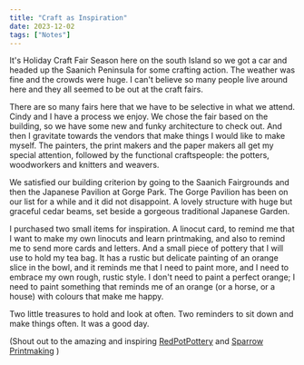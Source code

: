 ```yaml
---
title: "Craft as Inspiration"
date: 2023-12-02
tags: ["Notes"]
---
```


It's Holiday Craft Fair Season here on the south Island so we got a car and headed up the Saanich Peninsula for some crafting action.  The weather was fine and the crowds were huge.  I can't believe so many people live around here and they all seemed to be out at the craft fairs.  

There are so many fairs here that we have to be selective in what we attend.  Cindy and I have a process we enjoy.  We chose the fair based on the building, so we have some new and funky architecture to check out.  And then I gravitate towards the vendors that make things I would like to make myself.  The painters, the print makers and the paper makers all get my special attention, followed by the functional craftspeople: the potters, woodworkers and knitters and weavers.  

We satisfied our building criterion by going to the Saanich Fairgrounds and then the Japanese Pavilion at Gorge Park.  The Gorge Pavilion has been on our list for a while and it did not disappoint.  A lovely structure with huge but graceful cedar beams, set beside a gorgeous traditional Japanese Garden.

I purchased two small items for inspiration.  A linocut card, to remind me that I want to make my own linocuts and learn printmaking, and also to remind me to send more cards and letters.  And a small piece of pottery that I will use to hold my tea bag.  It has a rustic but delicate painting of an orange slice in the bowl, and it reminds me that I need to paint more, and I need to embrace my own rough, rustic style.  I don't need to paint a perfect orange; I need to paint something that reminds me of an orange (or a horse, or a house) with colours that make me happy.

Two little treasures to hold and look at often.  Two reminders to sit down and make things often.  It was a good day.

(Shout out to the amazing and inspiring [RedPotPottery](https://instagram.com/redpotpottery) and [Sparrow Printmaking](https://sparrowprintmaking.com/) )
